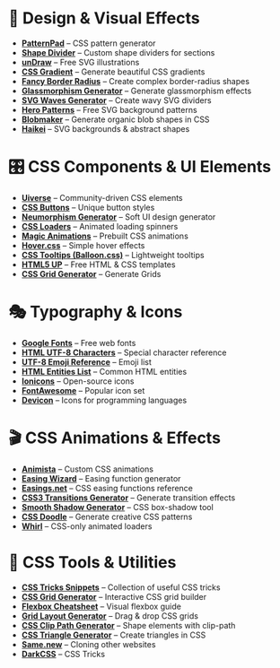 # 🎨 Design & Visual Effects  
- **<a href="https://patternpad.com/" target="_blank">PatternPad</a>** – CSS pattern generator  
- **<a href="https://www.shapedivider.app/" target="_blank">Shape Divider</a>** – Custom shape dividers for sections  
- **<a href="https://undraw.co/" target="_blank">unDraw</a>** – Free SVG illustrations  
- **<a href="https://cssgradient.io/" target="_blank">CSS Gradient</a>** – Generate beautiful CSS gradients  
- **<a href="https://9elements.github.io/fancy-border-radius/" target="_blank">Fancy Border Radius</a>** – Create complex border-radius shapes  
- **<a href="https://hype4.academy/tools/glassmorphism-generator" target="_blank">Glassmorphism Generator</a>** – Generate glassmorphism effects  
- **<a href="https://getwaves.io/" target="_blank">SVG Waves Generator</a>** – Create wavy SVG dividers  
- **<a href="https://www.heropatterns.com/" target="_blank">Hero Patterns</a>** – Free SVG background patterns  
- **<a href="https://www.blobmaker.app/" target="_blank">Blobmaker</a>** – Generate organic blob shapes in CSS  
- **<a href="https://app.haikei.app/" target="_blank">Haikei</a>** – SVG backgrounds & abstract shapes  

# 🎛️ CSS Components & UI Elements  
- **<a href="https://uiverse.io/" target="_blank">Uiverse</a>** – Community-driven CSS elements  
- **<a href="https://cssbuttons.io/" target="_blank">CSS Buttons</a>** – Unique button styles  
- **<a href="https://neumorphism.io/" target="_blank">Neumorphism Generator</a>** – Soft UI design generator  
- **<a href="https://cssloaders.github.io/" target="_blank">CSS Loaders</a>** – Animated loading spinners  
- **<a href="https://www.minimamente.com/project/magic/" target="_blank">Magic Animations</a>** – Prebuilt CSS animations  
- **<a href="https://ianlunn.github.io/Hover/" target="_blank">Hover.css</a>** – Simple hover effects  
- **<a href="https://kazzkiq.github.io/balloon.css/" target="_blank">CSS Tooltips (Balloon.css)</a>** – Lightweight tooltips  
- **<a href="https://html5up.net/" target="_blank">HTML5 UP</a>** – Free HTML & CSS templates  
- **<a href="https://cssgridgenerator.io/" target="_blank">CSS Grid Generator</a>** – Generate Grids 

# 🎭 Typography & Icons  
- **<a href="https://fonts.google.com/" target="_blank">Google Fonts</a>** – Free web fonts  
- **<a href="https://www.w3schools.com/charsets/ref_utf_basic_latin.asp" target="_blank">HTML UTF-8 Characters</a>** – Special character reference  
- **<a href="https://www.w3schools.com/charsets/ref_emoji_smileys.asp" target="_blank">UTF-8 Emoji Reference</a>** – Emoji list  
- **<a href="https://www.w3schools.com/charsets/ref_html_entities_a.asp" target="_blank">HTML Entities List</a>** – Common HTML entities  
- **<a href="https://ionic.io/ionicons" target="_blank">Ionicons</a>** – Open-source icons  
- **<a href="https://fontawesome.com/" target="_blank">FontAwesome</a>** – Popular icon set  
- **<a href="https://devicon.dev/" target="_blank">Devicon</a>** – Icons for programming languages  

# 🎬 CSS Animations & Effects  
- **<a href="https://animista.net/" target="_blank">Animista</a>** – Custom CSS animations  
- **<a href="https://easingwizard.com/" target="_blank">Easing Wizard</a>** – Easing function generator  
- **<a href="https://easings.net/" target="_blank">Easings.net</a>** – CSS easing functions reference  
- **<a href="https://www.css3maker.com/css3-transition.html" target="_blank">CSS3 Transitions Generator</a>** – Generate transition effects  
- **<a href="https://shadows.brumm.af/" target="_blank">Smooth Shadow Generator</a>** – CSS box-shadow tool  
- **<a href="https://css-doodle.com/" target="_blank">CSS Doodle</a>** – Generate creative CSS patterns  
- **<a href="https://whirl.netlify.app/" target="_blank">Whirl</a>** – CSS-only animated loaders  

# 📏 CSS Tools & Utilities  
- **<a href="https://css-tricks.com/snippets/css/" target="_blank">CSS Tricks Snippets</a>** – Collection of useful CSS tricks  
- **<a href="https://cssgrid-generator.netlify.app/" target="_blank">CSS Grid Generator</a>** – Interactive CSS grid builder  
- **<a href="https://flexbox.malven.co/" target="_blank">Flexbox Cheatsheet</a>** – Visual flexbox guide  
- **<a href="https://layout.bradwoods.io/" target="_blank">Grid Layout Generator</a>** – Drag & drop CSS grids  
- **<a href="https://bennettfeely.com/clippy/" target="_blank">CSS Clip Path Generator</a>** – Shape elements with clip-path  
- **<a href="https://css-tricks.com/the-shapes-of-css/" target="_blank">CSS Triangle Generator</a>** – Create triangles in CSS
- **<a href="https://same.new/" target="_blank">Same.new</a>** – Cloning other websites
- **<a href="https://darkcssweb.com/">DarkCSS</a>** – CSS Tricks 
